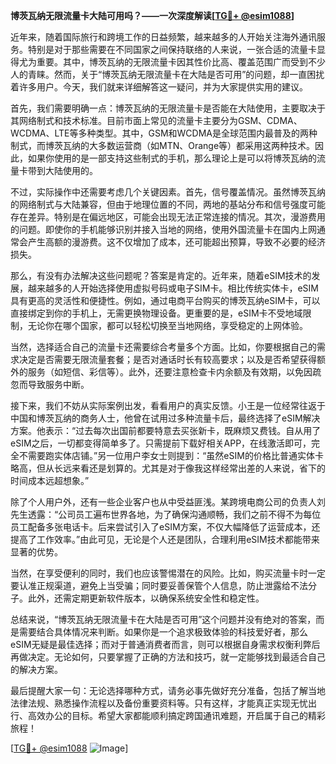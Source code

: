 **博茨瓦纳无限流量卡大陆可用吗？——一次深度解读[[TG💪+ @esim1088](https://t.me/s/esim1088)]**

近年来，随着国际旅行和跨境工作的日益频繁，越来越多的人开始关注海外通讯服务。特别是对于那些需要在不同国家之间保持联络的人来说，一张合适的流量卡显得尤为重要。其中，博茨瓦纳的无限流量卡因其性价比高、覆盖范围广而受到不少人的青睐。然而，关于“博茨瓦纳无限流量卡在大陆是否可用”的问题，却一直困扰着许多用户。今天，我们就来详细解答这一疑问，并为大家提供实用的建议。

首先，我们需要明确一点：博茨瓦纳的无限流量卡是否能在大陆使用，主要取决于其网络制式和技术标准。目前市面上常见的流量卡主要分为GSM、CDMA、WCDMA、LTE等多种类型。其中，GSM和WCDMA是全球范围内最普及的两种制式，而博茨瓦纳的大多数运营商（如MTN、Orange等）都采用这两种技术。因此，如果你使用的是一部支持这些制式的手机，那么理论上是可以将博茨瓦纳的流量卡带到大陆使用的。

不过，实际操作中还需要考虑几个关键因素。首先，信号覆盖情况。虽然博茨瓦纳的网络制式与大陆兼容，但由于地理位置的不同，两地的基站分布和信号强度可能存在差异。特别是在偏远地区，可能会出现无法正常连接的情况。其次，漫游费用的问题。即使你的手机能够识别并接入当地的网络，使用外国流量卡在国内上网通常会产生高额的漫游费。这不仅增加了成本，还可能超出预算，导致不必要的经济损失。

那么，有没有办法解决这些问题呢？答案是肯定的。近年来，随着eSIM技术的发展，越来越多的人开始选择使用虚拟号码或电子SIM卡。相比传统实体卡，eSIM具有更高的灵活性和便捷性。例如，通过电商平台购买的博茨瓦纳eSIM卡，可以直接绑定到你的手机上，无需更换物理设备。更重要的是，eSIM卡不受地域限制，无论你在哪个国家，都可以轻松切换至当地网络，享受稳定的上网体验。

当然，选择适合自己的流量卡还需要综合考量多个方面。比如，你要根据自己的需求决定是否需要无限流量套餐；是否对通话时长有较高要求；以及是否希望获得额外的服务（如短信、彩信等）。此外，还要注意检查卡内余额及有效期，以免因疏忽而导致服务中断。

接下来，我们不妨从实际案例出发，看看用户的真实反馈。小王是一位经常往返于中国和博茨瓦纳的商务人士，他曾在试用过多种流量卡后，最终选择了eSIM解决方案。他表示：“过去每次出国前都要特意去买张新卡，既麻烦又费钱。自从用了eSIM之后，一切都变得简单多了。只需提前下载好相关APP，在线激活即可，完全不需要跑实体店铺。”另一位用户李女士则提到：“虽然eSIM的价格比普通实体卡略高，但从长远来看还是划算的。尤其是对于像我这样经常出差的人来说，省下的时间成本远超想象。”

除了个人用户外，还有一些企业客户也从中受益匪浅。某跨境电商公司的负责人刘先生透露：“公司员工遍布世界各地，为了确保沟通顺畅，我们之前不得不为每位员工配备多张电话卡。后来尝试引入了eSIM方案，不仅大幅降低了运营成本，还提高了工作效率。”由此可见，无论是个人还是团队，合理利用eSIM技术都能带来显著的优势。

当然，在享受便利的同时，我们也应该警惕潜在的风险。比如，购买流量卡时一定要认准正规渠道，避免上当受骗；同时要妥善保管个人信息，防止泄露给不法分子。此外，还需定期更新软件版本，以确保系统安全性和稳定性。

总结来说，“博茨瓦纳无限流量卡在大陆是否可用”这个问题并没有绝对的答案，而是需要结合具体情况来判断。如果你是一个追求极致体验的科技爱好者，那么eSIM无疑是最佳选择；而对于普通消费者而言，则可以根据自身需求权衡利弊后再做决定。无论如何，只要掌握了正确的方法和技巧，就一定能够找到最适合自己的解决方案。

最后提醒大家一句：无论选择哪种方式，请务必事先做好充分准备，包括了解当地法律法规、熟悉操作流程以及备份重要资料等。只有这样，才能真正实现无忧出行、高效办公的目标。希望大家都能顺利搞定跨国通讯难题，开启属于自己的精彩旅程！

[[TG💪+ @esim1088](https://t.me/s/esim1088) ![Image](https://i.postimg.cc/4NQfJmqS/Snipaste-2025-05-13-00-14-12.png)]